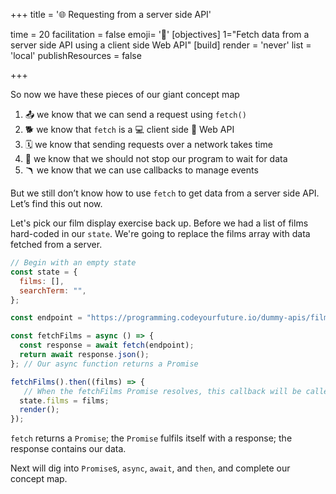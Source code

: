 +++
title = '🌐 Requesting from a server side API'

time = 20
facilitation = false
emoji= '🧩'
[objectives]
1="Fetch data from a server side API using a client side Web API"
[build]
  render = 'never'
  list = 'local'
  publishResources = false

+++

So now we have these pieces of our giant concept map

1. 📤 we know that we can send a request using `fetch()`
1. 🐕 we know that `fetch` is a 💻 client side 🧰 Web API
1. 🗓️ we know that sending requests over a network takes time
1. 🧵 we know that we should not stop our program to wait for data
1. 🪃 we know that we can use callbacks to manage events

But we still don’t know how to use `fetch` to get data from a server side API. Let’s find this out now.

Let's pick our film display exercise back up. Before we had a list of films hard-coded in our `state`. We're going to replace the films array with data fetched from a server.

```js
// Begin with an empty state
const state = {
  films: [],
  searchTerm: "",
};

const endpoint = "https://programming.codeyourfuture.io/dummy-apis/films.json";

const fetchFilms = async () => {
  const response = await fetch(endpoint);
  return await response.json();
}; // Our async function returns a Promise

fetchFilms().then((films) => {
   // When the fetchFilms Promise resolves, this callback will be called.
  state.films = films;
  render();
});
```

`fetch` returns a `Promise`; the `Promise` fulfils itself with a response; the response contains our data.

Next will dig into `Promise`s, `async`, `await`, and `then`, and complete our concept map.
